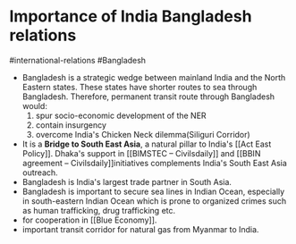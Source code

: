 # Importance of India Bangladesh relations
#international-relations #Bangladesh
- Bangladesh is a strategic wedge between mainland India and the North Eastern states. These states have shorter routes to sea through Bangladesh. Therefore, permanent transit route through Bangladesh would:
	1. spur socio-economic development of the NER
	2. contain insurgency
	3. overcome India's Chicken Neck dilemma(Siliguri Corridor)
- It is a **Bridge to South East Asia**, a natural pillar to India's [[Act East Policy]]. Dhaka's support in [[BIMSTEC – Civilsdaily]] and [[BBIN agreement – Civilsdaily]]initiatives complements India's South East Asia outreach.
- Bangladesh is India's largest trade partner in South Asia.
- Bangladesh is important to secure sea lines in Indian Ocean, especially in south-eastern Indian Ocean which is prone to organized crimes such as human trafficking, drug trafficking etc.
- for cooperation in [[Blue Economy]].
- important transit corridor for natural gas from Myanmar to India.
